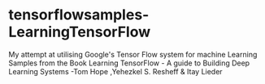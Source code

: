 # tensorflowsamples-LearningTensorFlow
My attempt at utilising Google's Tensor Flow system for machine Learning
Samples from the Book Learning TensorFlow - A guide to Building Deep Learning Systems -Tom Hope ,Yehezkel S. Resheff & Itay Lieder
